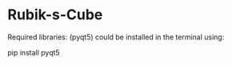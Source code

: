 # Rubik-s-Cube

Required libraries: (pyqt5)
could be installed in the terminal using:

pip install pyqt5
